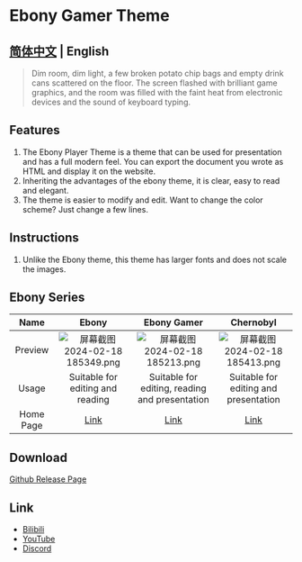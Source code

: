 # Ebony Gamer Theme

## [简体中文](/typora_theme_ebony/zh/ebonygamer) | English

> Dim room, dim light, a few broken potato chip bags and empty drink cans scattered on the floor. The screen flashed with brilliant game graphics, and the room was filled with the faint heat from electronic devices and the sound of keyboard typing.

## Features

1. The Ebony Player Theme is a theme that can be used for presentation and has a full modern feel. You can export the document you wrote as HTML and display it on the website.
1. Inheriting the advantages of the ebony theme, it is clear, easy to read and elegant.
1. The theme is easier to modify and edit. Want to change the color scheme? Just change a few lines.

## Instructions

1. Unlike the Ebony theme, this theme has larger fonts and does not scale the images.

## Ebony Series

|   Name    |                            Ebony                             |                         Ebony Gamer                          |                          Chernobyl                           |
| :-------: | :----------------------------------------------------------: | :----------------------------------------------------------: | :----------------------------------------------------------: |
|  Preview  | ![屏幕截图 2024-02-18 185349.png](https://s2.loli.net/2024/02/18/fCkNEgublK8W4US.png) | ![屏幕截图 2024-02-18 185213.png](https://s2.loli.net/2024/02/18/4BFod6tCbnZRia7.png) | ![屏幕截图 2024-02-18 185413.png](https://s2.loli.net/2024/02/18/oNPgzh24mqs1caM.png) |
|   Usage   |               Suitable for editing and reading               |        Suitable for editing, reading and presentation        |            Suitable for editing and presentation             |
| Home Page |               [Link](/typora_theme_ebony/en/)                |          [Link](/typora_theme_ebony/en/ebonygamer)           |           [Link](/typora_theme_ebony/en/chernobyl)           |

## Download

[Github Release Page](https://github.com/obscurefreeman/typora_theme_ebony/releases)

## Link

- [Bilibili](https://space.bilibili.com/523837807)
- [YouTube](https://www.youtube.com/channel/UCw_S5zgJ6ikGSXtFeAvVK8Q)
- [Discord](https://discord.gg/zbX7nQa8xF)